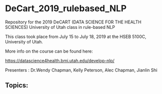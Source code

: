 # DeCart_2019_rulebased_NLP
Repository for the 2019 DeCART (DATA SCIENCE FOR THE HEALTH SCIENCES) University of Utah class in rule-based NLP

This class took place from July 15 to July 18, 2019 at the HSEB 5100C, University of Utah.

More info on the course can be found here:

https://datascience4health.bmi.utah.edu/develop-nlp/

Presenters : Dr.Wendy Chapman, Kelly Peterson, Alec Chapman, Jianlin Shi

## Topics:
